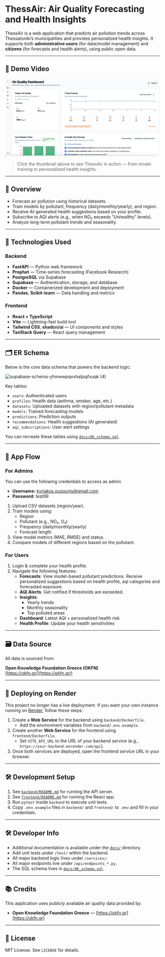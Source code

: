 # ThessAir: Air Quality Forecasting and Health Insights

ThessAir is a web application that predicts air pollution trends across Thessaloniki’s municipalities and provides personalized health insights. It supports both **administrative users** (for data/model management) and **citizens** (for forecasts and health alerts), using public open data.

---

## 🎥 Demo Video

[![Watch the Demo](./assets/video_poster.png)](https://www.loom.com/share/0fcd4d66529848c5b0acd565f90d521c?sid=4adc10ef-a3d4-4df1-9971-1b8079f9fcff)

> Click the thumbnail above to see ThessAir in action — from model training to personalized health insights.

---

## 📌 Overview

- Forecast air pollution using historical datasets.
- Train models by pollutant, frequency (daily/monthly/yearly), and region.
- Receive AI-generated health suggestions based on your profile.
- Subscribe to AQI alerts (e.g., when NO₂ exceeds “Unhealthy” levels).
- Analyze long-term pollutant trends and seasonality.

---

## 🧠 Technologies Used

### Backend
- **FastAPI** — Python web framework
- **Prophet** — Time-series forecasting (Facebook Research)
- **PostgreSQL** via Supabase
- **Supabase** — Authentication, storage, and database
- **Docker** — Containerized development and deployment
- **Pandas**, **Scikit-learn** — Data handling and metrics

### Frontend
- **React + TypeScript**
- **Vite** — Lightning-fast build tool
- **Tailwind CSS**, **shadcn/ui** — UI components and styles
- **TanStack Query** — React query management

---

## 🗂 ER Schema

Below is the core data schema that powers the backend logic.

![supabase-schema-yhmwwpqvxhaljsqfxuqk (4)](https://github.com/user-attachments/assets/e56a3c7d-78ad-4b80-9be8-639001edc739)

Key tables:
- `users`: Authenticated users
- `profiles`: Health data (asthma, smoker, age, etc.)
- `datasets`: Uploaded datasets with region/pollutant metadata
- `models`: Trained forecasting models
- `predictions`: Prediction outputs
- `recommendations`: Health suggestions (AI generated)
- `aqi_subscriptions`: User alert settings

You can recreate these tables using [`docs/db_schema.sql`](docs/db_schema.sql).

---

## 🔁 App Flow

### For Admins
You can use the following credentials to access as admin
- **Username:** kyriakos.ouzounis@gmail.com
- **Password:** test99

1. Upload CSV datasets (region/year).
2. Train models using:
   - Region
   - Pollutant (e.g., NO₂, O₃)
   - Frequency (daily/monthly/yearly)
   - Forecast length
3. View model metrics (MAE, RMSE) and status.
4. Compare models of different regions based on the pollutant.

### For Users
1. Login & complete your health profile.
2. Navigate the following features:
   - **Forecasts**: View model-based pollutant predictions. 
     Receive personalized suggestions based on health profile, aqi categories and forecasted exposure.
   - **AQI Alerts**: Get notified if thresholds are exceeded.
   - **Insights**:
     - Yearly trends
     - Monthly seasonality
     - Top polluted areas
   - **Dashboard**: Latest AQI + personalized health risk
   - **Health Profile**: Update your health sensitivities

---

## 🗃 Data Source

All data is sourced from:

**Open Knowledge Foundation Greece (OKFN)**  
[https://okfn.gr/](https://okfn.gr/)

---

## 🚀 Deploying on Render

This project no longer has a live deployment. If you want your own instance running on [Render](https://render.com), follow these steps:

1. Create a **Web Service** for the backend using `backend/Dockerfile`.
   - Add the environment variables from `backend/.env.example`.
2. Create another **Web Service** for the frontend using `frontend/Dockerfile`.
   - Set `VITE_API_URL` to the URL of your backend service (e.g., `https://your-backend.onrender.com/api`).
3. Once both services are deployed, open the frontend service URL in your browser.

---

## 🛠 Development Setup

1. See [`backend/README.md`](backend/README.md) for running the API server.
2. See [`frontend/README.md`](frontend/README.md) for running the React app.
3. Run `pytest` inside `backend` to execute unit tests.
4. Copy `.env.example` files in `backend/` and `frontend/` to `.env` and fill in your credentials.

---

## 🛠 Developer Info

- Additional documentation is available under the [`docs/`](docs/) directory.
- Add unit tests under `/test/` within the backend.
- All major backend logic lives under `/services/`.
- All major endpoints live under `/api/endpoints_*.py`.
- The SQL schema lives in [`docs/db_schema.sql`](docs/db_schema.sql).

---

## 📚 Credits

This application uses publicly available air quality data provided by:

- **Open Knowledge Foundation Greece** — [https://okfn.gr](https://okfn.gr)

---

## 🤝 License

MIT License. See `LICENSE` for details.
